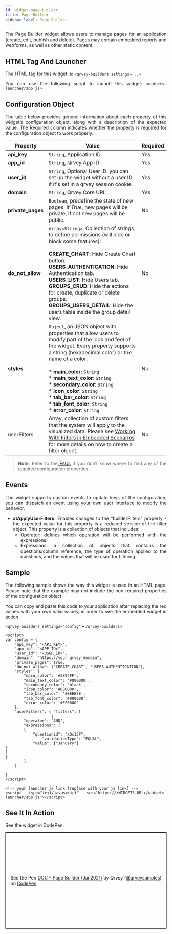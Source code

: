 ```yaml
---
id: widget-page-builder
title: Page Builder
sidebar_label: Page Builder
---
```

<div style="text-align: justify">

The Page Builder widget allows users to manage pages for an application (create, edit, publish and delete). Pages may contain embedded reports and webforms, as well as other static content.

## HTML Tag And Launcher
The HTML tag for this widget is:
`<qrvey-builders settings=...>`

You can use the following script to launch this widget:
`<widgets-launcher/app.js>`

## Configuration Object
The table below provides general information about each property of this widget’s configuration object, along with a description of the expected value. The Required column indicates whether the property is required for the configuration object to work properly.

| **Property** | **Value** | **Required** |
| --- | --- | --- |
| **api_key** | `String`, Application ID | Yes |
| **app_id** | `String`, Qrvey App ID| Yes |
| **user_id** | `String`, Optional User ID: you can set up the widget without a user ID if it's set in a qrvey session cookie. | Yes  |
| **domain** | `String`, Qrvey Core URL | Yes | 
| **private_pages** | `Boolean`, predefine the state of new pages. If *True*, new pages will be private, if not new pages will be public. | No |
| **do_not_allow** | `Array<String>`, Collection of strings to define permissions (will hide or block some features): <br><br>**CREATE_CHART**: Hide Create Chart button.<br>**USERS_AUTHENTICATION**: Hide Authentication tab.<br>**USERS_LIST**: Hide Users tab.<br>**GROUPS_CRUD**: Hide the actions for create, duplicate or delete groups.<br>**GROUPS_USERS_DETAIL**: Hide the users table inside the group detail view. | No |
| **styles** | `Object`, an JSON object with properties that allow users to modify part of the look and feel of the widget. Every property supports a string (hexadecimal color) or the name of a color.<br><br>* **main_color**: `String`<br>* **main_text_color**: `String`<br>* **secondary_color**: `String`<br>* **icon_color**: `String`<br>* **tab_bar_color**: `String`<br>* **tab_font_color**: `String`<br>* **error_color**: `String` | No |
| userFilters | Array<Object>, collection of custom filters that the system will apply to the visualized data. Please see <a href="/docs/embedding/widgets/filters-embedded-scenarios/">Working With Filters in Embedded Scenarios</a> for more details on how to create a filter object. | No




> **Note**: Refer to the<a href="docs/faqs/faqs-intro/"> FAQs</a> if you don’t know where to find any of the required configuration properties. 

## Events
The widget supports custom events to update keys of the configuration, you can dispatch an event using your own user interface to modify the behavior.
* **atApplyUserFilters**: Enables changes to the “builderFilters” property - the expected value for this property is a reduced version of the filter object. This property is a collection of objects that includes:
  * Operator: defines which operation will be performed with the expressions.
  * Expressions: a collection of objects that contains the questions/column reference, the type of operation applied to the questions, and the values that will be used for filtering.


## Sample
The following sample shows the way this widget is used in an HTML page. Please note that the example may not include the non-required properties of the configuration object. 

You can copy and paste this code to your application after replacing the red values with your own valid values, in order to see the embedded widget in action.

```
<qrvey-builders settings="config"></qrvey-builders>
```
```
<script>
var config = {
    "api_key": "<API_KEY>",
    "app_id": "<APP_ID>",
    "user_id": "<USER_ID>",
    "domain": "https://your_qrvey_domain",
    "private_pages": true,
    "do_not_allow": ['CREATE_CHART', 'USERS_AUTHENTICATION'],
    "styles": {
        "main_color": '#3E94FF',
        "main_text_color": '#000000',
        "secondary_color": 'black',
        "icon_color": '#000000',
        "tab_bar_color": '#EEEEEE',
        "tab_font_color": '#000000',
        "error_color": '#FF0000'
    },
    "userFilters": { "filters": [
    				{
		"operator": "AND",
		"expressions": [
		{
			"questionid": "aQc13F",
      			"validationType": "EQUAL",
			"value": ["January"]
}
]
}          
 	   	]
 	}

}
</script>
```
```
<!-- your launcher js link (replace with your js link) -->
<script type="text/javascript" src="https://<WIDGETS_URL>/widgets-launcher/app.js"></script>
```

## See It In Action
See the widget in CodePen:

<p class="codepen" data-height="300" data-theme-id="34531" data-default-tab="js,result" data-user="qrveysamples" data-slug-hash="269fee1066293cb59819d26a943122df" style="height: 300px; box-sizing: border-box; display: flex; align-items: center; justify-content: center; border: 2px solid; margin: 1em 0; padding: 1em;" data-pen-title="DOC - Page Builder (Jan2021)">
  <span>See the Pen <a href="https://codepen.io/qrveysamples/pen/269fee1066293cb59819d26a943122df">
  DOC - Page Builder (Jan2021)</a> by Qrvey (<a href="https://codepen.io/qrveysamples">@qrveysamples</a>)
  on <a href="https://codepen.io">CodePen</a>.</span>
</p>
<script async src="https://cpwebassets.codepen.io/assets/embed/ei.js"></script>


